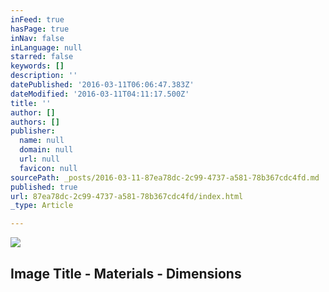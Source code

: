 ```yaml
---
inFeed: true
hasPage: true
inNav: false
inLanguage: null
starred: false
keywords: []
description: ''
datePublished: '2016-03-11T06:06:47.383Z'
dateModified: '2016-03-11T04:11:17.500Z'
title: ''
author: []
authors: []
publisher:
  name: null
  domain: null
  url: null
  favicon: null
sourcePath: _posts/2016-03-11-87ea78dc-2c99-4737-a581-78b367cdc4fd.md
published: true
url: 87ea78dc-2c99-4737-a581-78b367cdc4fd/index.html
_type: Article

---
```

![](https://the-grid-user-content.s3-us-west-2.amazonaws.com/004f492a-8d9a-436d-8541-af14746750a3.jpg)

## Image Title - Materials - Dimensions